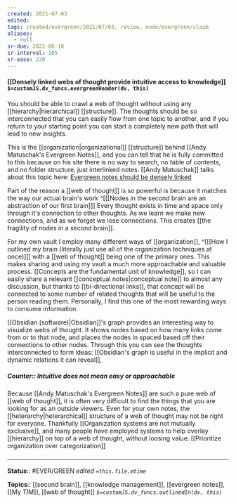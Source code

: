 ```yaml
---
created: 2021-07-03
edited: 
tags: created/evergreen/2021/07/03, review, node/evergreen/claim
aliases:
  - null
sr-due: 2022-06-18
sr-interval: 105
sr-ease: 220
---
```


#### [[Densely linked webs of thought provide intuitive access to knowledge]] `$=customJS.dv_funcs.evergreenHeader(dv, this)`

You should be able to crawl a web of thought without using any [[hierarchy|hierarchical]] [[structure]]. The thoughts should be so interconnected that you can easily flow from one topic to another, and if you return to your starting point you can start a completely new path that will lead to new insights. 

This is the [[organization|organizational]] [[structure]] behind [[Andy Matuschak's Evergreen Notes]], and you can tell that he is fully committed to this because on his site there is no way to search, no table of contents, and no folder structure, just interlinked notes. [[Andy Matuschak]] talks about this topic here: [Evergreen notes should be densely linked](https://notes.andymatuschak.org/z2HUE4ABbQjUNjrNemvkTCsLa1LPDRuwh1tXC)

Part of the reason a [[web of thought]] is so powerful is because it matches the way our actual brain's work
^[[[Nodes in the second brain are an abstraction of our first brain]]]
Every thought exists in time and space only through it's connection to other thoughts. As we learn we make new connections, and as we forget we lose connections. 
This creates [[the fragility of nodes in a second brain]].

For my own vault I employ many different ways of [[organization]], 
^[[[How I outlined my brain (literally just use all of the organization techniques at once)]]]
with a [[web of thought]] being one of the primary ones. This makes sharing and using my vault a much more approachable and valuable process. 
[[Concepts are the fundamental unit of knowledge]], so I can easily share a relevant [[conceptual notes|conceptual note]] to almost any discussion, but thanks to [[bi-directional links]], that concept will be connected to some number of related thoughts that will be useful to the person reading them. Personally, I find this one of the most rewarding ways to consume information.

[[Obsidian (software)|Obsidian]]'s graph provides an interesting way to visualize webs of thought. It shows nodes based on how many links come from or to that node, and places the nodes in spaced based off their connections to other nodes. Through this you can see the thoughts interconnected to form ideas: [[Obsidian's graph is useful in the implicit and dynamic relations it can reveal]], 

##### Counter:: Intuitive does not mean easy or approachable

Because [[Andy Matuschak's Evergreen Notes]] are such a pure web of [[web of thought]], it is often very difficult to find the things that you are looking for as an outside viewers. Even for your own notes, the [[heterarchy|heterarchical]] structure of a web of thought may not be right for everyone.
Thankfully [[Organization systems are not mutually exclusive]], and many people have employed systems to help overlay [[hierarchy]] on top of a web of thought, without loosing value: [[Prioritize organization over categorization]]

### <hr class="footnote"/>

**Status**:: #EVER/GREEN 
*edited `=this.file.mtime`*

**Topics**:: [[second brain]], [[knowledge management]], [[evergreen notes]], [[My TIM]], [[web of thought]]
*`$=customJS.dv_funcs.outlinedIn(dv, this)`*

